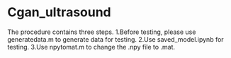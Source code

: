 # Cgan_ultrasound
The procedure contains three steps. 
1.Before testing, please use generatedata.m to generate data for testing.
2.Use saved_model.ipynb for testing.
3.Use npytomat.m to change the .npy file to .mat.
